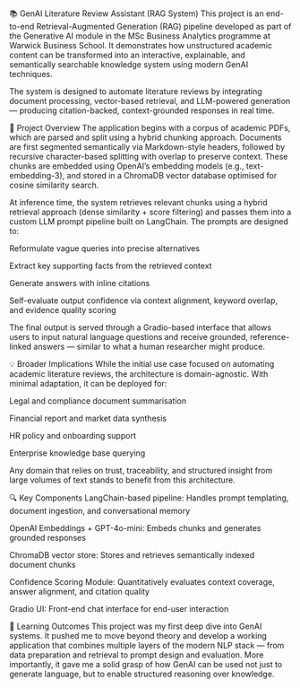 📚 GenAI Literature Review Assistant (RAG System)
This project is an end-to-end Retrieval-Augmented Generation (RAG) pipeline developed as part of the Generative AI module in the MSc Business Analytics programme at Warwick Business School. It demonstrates how unstructured academic content can be transformed into an interactive, explainable, and semantically searchable knowledge system using modern GenAI techniques.

The system is designed to automate literature reviews by integrating document processing, vector-based retrieval, and LLM-powered generation — producing citation-backed, context-grounded responses in real time.

🧠 Project Overview
The application begins with a corpus of academic PDFs, which are parsed and split using a hybrid chunking approach. Documents are first segmented semantically via Markdown-style headers, followed by recursive character-based splitting with overlap to preserve context. These chunks are embedded using OpenAI’s embedding models (e.g., text-embedding-3), and stored in a ChromaDB vector database optimised for cosine similarity search.

At inference time, the system retrieves relevant chunks using a hybrid retrieval approach (dense similarity + score filtering) and passes them into a custom LLM prompt pipeline built on LangChain. The prompts are designed to:

Reformulate vague queries into precise alternatives

Extract key supporting facts from the retrieved context

Generate answers with inline citations

Self-evaluate output confidence via context alignment, keyword overlap, and evidence quality scoring

The final output is served through a Gradio-based interface that allows users to input natural language questions and receive grounded, reference-linked answers — similar to what a human researcher might produce.

💡 Broader Implications
While the initial use case focused on automating academic literature reviews, the architecture is domain-agnostic. With minimal adaptation, it can be deployed for:

Legal and compliance document summarisation

Financial report and market data synthesis

HR policy and onboarding support

Enterprise knowledge base querying

Any domain that relies on trust, traceability, and structured insight from large volumes of text stands to benefit from this architecture.

🔍 Key Components
LangChain-based pipeline: Handles prompt templating, document ingestion, and conversational memory

OpenAI Embeddings + GPT-4o-mini: Embeds chunks and generates grounded responses

ChromaDB vector store: Stores and retrieves semantically indexed document chunks

Confidence Scoring Module: Quantitatively evaluates context coverage, answer alignment, and citation quality

Gradio UI: Front-end chat interface for end-user interaction

🧪 Learning Outcomes
This project was my first deep dive into GenAI systems. It pushed me to move beyond theory and develop a working application that combines multiple layers of the modern NLP stack — from data preparation and retrieval to prompt design and evaluation. More importantly, it gave me a solid grasp of how GenAI can be used not just to generate language, but to enable structured reasoning over knowledge.
